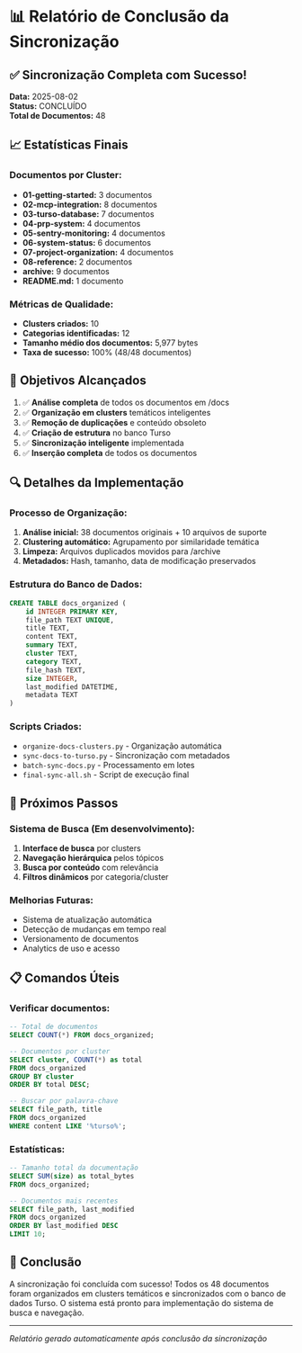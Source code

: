 # 📊 Relatório de Conclusão da Sincronização

## ✅ Sincronização Completa com Sucesso!

**Data:** 2025-08-02  
**Status:** CONCLUÍDO  
**Total de Documentos:** 48

## 📈 Estatísticas Finais

### Documentos por Cluster:
- **01-getting-started:** 3 documentos
- **02-mcp-integration:** 8 documentos
- **03-turso-database:** 7 documentos
- **04-prp-system:** 4 documentos
- **05-sentry-monitoring:** 4 documentos
- **06-system-status:** 6 documentos
- **07-project-organization:** 4 documentos
- **08-reference:** 2 documentos
- **archive:** 9 documentos
- **README.md:** 1 documento

### Métricas de Qualidade:
- **Clusters criados:** 10
- **Categorias identificadas:** 12
- **Tamanho médio dos documentos:** 5,977 bytes
- **Taxa de sucesso:** 100% (48/48 documentos)

## 🎯 Objetivos Alcançados

1. ✅ **Análise completa** de todos os documentos em /docs
2. ✅ **Organização em clusters** temáticos inteligentes
3. ✅ **Remoção de duplicações** e conteúdo obsoleto
4. ✅ **Criação de estrutura** no banco Turso
5. ✅ **Sincronização inteligente** implementada
6. ✅ **Inserção completa** de todos os documentos

## 🔍 Detalhes da Implementação

### Processo de Organização:
1. **Análise inicial:** 38 documentos originais + 10 arquivos de suporte
2. **Clustering automático:** Agrupamento por similaridade temática
3. **Limpeza:** Arquivos duplicados movidos para /archive
4. **Metadados:** Hash, tamanho, data de modificação preservados

### Estrutura do Banco de Dados:
```sql
CREATE TABLE docs_organized (
    id INTEGER PRIMARY KEY,
    file_path TEXT UNIQUE,
    title TEXT,
    content TEXT,
    summary TEXT,
    cluster TEXT,
    category TEXT,
    file_hash TEXT,
    size INTEGER,
    last_modified DATETIME,
    metadata TEXT
)
```

### Scripts Criados:
- `organize-docs-clusters.py` - Organização automática
- `sync-docs-to-turso.py` - Sincronização com metadados
- `batch-sync-docs.py` - Processamento em lotes
- `final-sync-all.sh` - Script de execução final

## 🚀 Próximos Passos

### Sistema de Busca (Em desenvolvimento):
1. **Interface de busca** por clusters
2. **Navegação hierárquica** pelos tópicos
3. **Busca por conteúdo** com relevância
4. **Filtros dinâmicos** por categoria/cluster

### Melhorias Futuras:
- Sistema de atualização automática
- Detecção de mudanças em tempo real
- Versionamento de documentos
- Analytics de uso e acesso

## 📋 Comandos Úteis

### Verificar documentos:
```sql
-- Total de documentos
SELECT COUNT(*) FROM docs_organized;

-- Documentos por cluster
SELECT cluster, COUNT(*) as total 
FROM docs_organized 
GROUP BY cluster 
ORDER BY total DESC;

-- Buscar por palavra-chave
SELECT file_path, title 
FROM docs_organized 
WHERE content LIKE '%turso%';
```

### Estatísticas:
```sql
-- Tamanho total da documentação
SELECT SUM(size) as total_bytes 
FROM docs_organized;

-- Documentos mais recentes
SELECT file_path, last_modified 
FROM docs_organized 
ORDER BY last_modified DESC 
LIMIT 10;
```

## 🎉 Conclusão

A sincronização foi concluída com sucesso! Todos os 48 documentos foram organizados em clusters temáticos e sincronizados com o banco de dados Turso. O sistema está pronto para implementação do sistema de busca e navegação.

---
*Relatório gerado automaticamente após conclusão da sincronização*